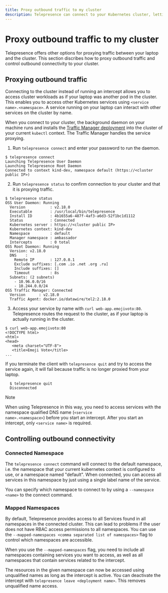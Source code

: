 ```yaml
---
title: Proxy outbound traffic to my cluster
description: Telepresence can connect to your Kubernetes cluster, letting you access cluster services as if your laptop was another pod in the cluster.
---
```


# Proxy outbound traffic to my cluster

Telepresence offers other options for proxying traffic between your laptop and the cluster. This section discribes how to proxy outbound traffic and control outbound connectivity to your cluster.

## Proxying outbound traffic

Connecting to the cluster instead of running an intercept allows you to access cluster workloads as if your laptop was another pod in the cluster. This enables you to access other Kubernetes services using `<service name>.<namespace>`. A service running on your laptop can interact with other services on the cluster by name.

When you connect to your cluster, the background daemon on your machine runs and installs the [Traffic Manager deployment](../reference/architecture.md) into the cluster of your current `kubectl` context.  The Traffic Manager handles the service proxying.

1. Run `telepresence connect` and enter your password to run the daemon.

  ```
  $ telepresence connect
  Launching Telepresence User Daemon
  Launching Telepresence Root Daemon
  Connected to context kind-dev, namespace default (https://<cluster public IP>)
  ```

2. Run `telepresence status` to confirm connection to your cluster and that it is proxying traffic.

  ```
  $ telepresence status 
  OSS User Daemon: Running
    Version           : v2.18.0
    Executable        : /usr/local/bin/telepresence
    Install ID        : 4b1655a6-487f-4af3-a6d3-52f1bc1d1112
    Status            : Connected
    Kubernetes server : https://<cluster public IP>
    Kubernetes context: kind-dev
    Namespace         : default
    Manager namespace : ambassador
    Intercepts        : 0 total
  OSS Root Daemon: Running
    Version: v2.18.0
    DNS    : 
      Remote IP       : 127.0.0.1
      Exclude suffixes: [.com .io .net .org .ru]
      Include suffixes: []
      Timeout         : 8s
    Subnets: (2 subnets)
      - 10.96.0.0/16
      - 10.244.0.0/24
  OSS Traffic Manager: Connected
    Version      : v2.18.0
    Traffic Agent: docker.io/datawire/tel2:2.18.0
  ```

3. Access your service by name with `curl web-app.emojivoto:80`. Telepresence routes the request to the cluster, as if your laptop is actually running in the cluster.

  ```
  $ curl web-app.emojivoto:80
  <!DOCTYPE html>
  <html>
  <head>
     <meta charset="UTF-8">
     <title>Emoji Vote</title>
  ...
  ```

If you terminate the client with `telepresence quit` and try to access the service again, it will fail because traffic is no longer proxied from your laptop.

  ```
    $ telepresence quit
    Disconnected
  ```

> [!NOTE]
> When using Telepresence in this way, you need to access services with the namespace qualified DNS name (<code>&lt;service name&gt;.&lt;namespace&gt;</code>) before you start an intercept. After you start an intercept, only  <code>&lt;service name&gt;</code> is required.

## Controlling outbound connectivity

### Connected Namespace

The `telepresence connect` command will connect to the default namespace, i.e. the namespace that your
current kubernetes context is configured to use, or a namespace named "default". When connected, you can
access all services in this namespace by just using a single label name of the service.

You can specify which namespace to connect to by using a `--namespace <name>` to the connect command.

### Mapped Namespaces
By default, Telepresence provides access to all Services found in all namespaces in the connected cluster. This can lead to problems if the user does not have RBAC access permissions to all namespaces. You can use the `--mapped-namespaces <comma separated list of namespaces>` flag to control which namespaces are accessible.

When you use the `--mapped-namespaces` flag, you need to include all namespaces containing services you want to access, as well as all namespaces that contain services related to the intercept.

The resources in the given namespace can now be accessed using unqualified names as long as the intercept is active.
You can deactivate the intercept with `telepresence leave <deployment name>`. This removes unqualified name access.
